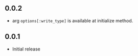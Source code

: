 ## 0.0.2

* arg `options[:write_type]` is available at initialize method.

## 0.0.1

* Initial release
